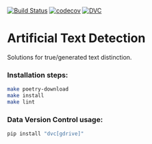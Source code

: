 [![Build Status][build_status_badge]](build_status_link)
[![codecov](https://codecov.io/gh/MaratSaidov/text-detection/branch/main/graph/badge.svg?token=HF8IQEADRU)](https://codecov.io/gh/MaratSaidov/text-detection)
[![DVC](https://img.shields.io/badge/-Data_Version_Control-white.svg?logo=data-version-control&style=social)](https://dvc.org/?utm_campaign=badge)

# Artificial Text Detection
Solutions for true/generated text distinction.

### Installation steps:

```bash
make poetry-download
make install
make lint
```

### Data Version Control usage:

```bash
pip install "dvc[gdrive]"
```


[build_status_badge]: https://github.com/maratsaidov/text-detection/actions/workflows/build.yml/badge.svg
[build_status_link]: https://github.com/maratsaidov/text-detection/actions/workflows/build.yml
